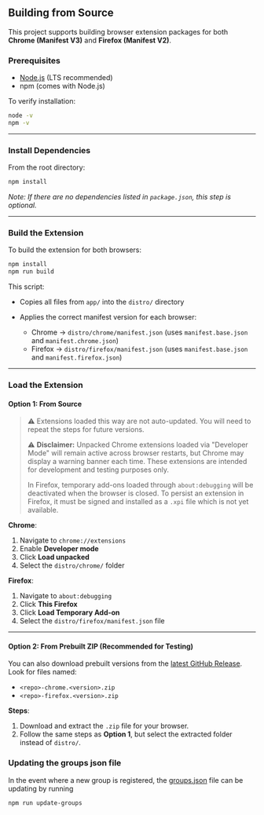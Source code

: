 ## Building from Source

This project supports building browser extension packages for both **Chrome (Manifest V3)** and **Firefox (Manifest V2)**.

### Prerequisites

* [Node.js](https://nodejs.org/) (LTS recommended)
* npm (comes with Node.js)

To verify installation:

```bash
node -v
npm -v
```

---

### Install Dependencies

From the root directory:

```bash
npm install
```

*Note: If there are no dependencies listed in `package.json`, this step is optional.*

---

### Build the Extension

To build the extension for both browsers:

```bash
npm install
npm run build
```

This script:

* Copies all files from `app/` into the `distro/` directory
* Applies the correct manifest version for each browser:

  * Chrome → `distro/chrome/manifest.json` (uses `manifest.base.json` and `manifest.chrome.json`)
  * Firefox → `distro/firefox/manifest.json` (uses `manifest.base.json` and `manifest.firefox.json`)

---

### Load the Extension

#### Option 1: From Source

> ⚠️ Extensions loaded this way are not auto-updated. You will need to repeat the steps for future versions.
>
> ⚠️ **Disclaimer:** Unpacked Chrome extensions loaded via "Developer Mode" will remain active across browser restarts, but Chrome may display a warning banner each time. These extensions are intended for development and testing purposes only.  
>
> In Firefox, temporary add-ons loaded through `about:debugging` will be deactivated when the browser is closed. To persist an extension in Firefox, it must be signed and installed as a `.xpi` file which is not yet available.
>

**Chrome**:

1. Navigate to `chrome://extensions`
2. Enable **Developer mode**
3. Click **Load unpacked**
4. Select the `distro/chrome/` folder

**Firefox**:

1. Navigate to `about:debugging`
2. Click **This Firefox**
3. Click **Load Temporary Add-on**
4. Select the `distro/firefox/manifest.json` file

---

#### Option 2: From Prebuilt ZIP (Recommended for Testing)

You can also download prebuilt versions from the [latest GitHub Release](https://github.com/jacobtender/marian-extension/releases/latest). Look for files named:

* `<repo>-chrome.<version>.zip`
* `<repo>-firefox.<version>.zip`

**Steps**:

1. Download and extract the `.zip` file for your browser.
2. Follow the same steps as **Option 1**, but select the extracted folder instead of `distro/`.

### Updating the groups json file

In the event where a new group is registered, the [groups.json](./src/shared/groups.json) file can be updating by running

```bash
npm run update-groups
```
